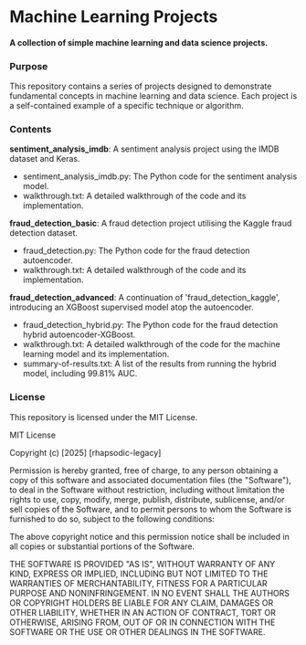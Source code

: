 # Machine Learning Projects

#### A collection of simple machine learning and data science projects. 

### Purpose  

This repository contains a series of projects designed to demonstrate fundamental concepts in machine learning and data science. Each project is a self-contained example of a specific technique or algorithm.
   
### Contents   
  
**sentiment_analysis_imdb**: A sentiment analysis project using the IMDB dataset and Keras.  
+ sentiment_analysis_imdb.py: The Python code for the sentiment analysis model.
+ walkthrough.txt: A detailed walkthrough of the code and its implementation.   
    
**fraud_detection_basic**: A fraud detection project utilising the Kaggle fraud detection dataset.   
+ fraud_detection.py: The Python code for the fraud detection autoencoder.     
+ walkthrough.txt: A detailed walkthrough of the code and its implementation.         
  
**fraud_detection_advanced**: A continuation of 'fraud_detection_kaggle', introducing an XGBoost supervised model atop the autoencoder. 
+ fraud_detection_hybrid.py: The Python code for the fraud detection hybrid autoencoder-XGBoost. 
+ walkthrough.txt: A detailed walkthrough of the code for the machine learning model and its implementation.
+ summary-of-results.txt: A list of the results from running the hybrid model, including 99.81% AUC.  
 
   
### License 

This repository is licensed under the MIT License.

MIT License

Copyright (c) [2025] [rhapsodic-legacy]

Permission is hereby granted, free of charge, to any person obtaining a copy
of this software and associated documentation files (the "Software"), to deal
in the Software without restriction, including without limitation the rights
to use, copy, modify, merge, publish, distribute, sublicense, and/or sell
copies of the Software, and to permit persons to whom the Software is
furnished to do so, subject to the following conditions:

The above copyright notice and this permission notice shall be included in all
copies or substantial portions of the Software.

THE SOFTWARE IS PROVIDED "AS IS", WITHOUT WARRANTY OF ANY KIND, EXPRESS OR
IMPLIED, INCLUDING BUT NOT LIMITED TO THE WARRANTIES OF MERCHANTABILITY,
FITNESS FOR A PARTICULAR PURPOSE AND NONINFRINGEMENT. IN NO EVENT SHALL THE
AUTHORS OR COPYRIGHT HOLDERS BE LIABLE FOR ANY CLAIM, DAMAGES OR OTHER
LIABILITY, WHETHER IN AN ACTION OF CONTRACT, TORT OR OTHERWISE, ARISING FROM,
OUT OF OR IN CONNECTION WITH THE SOFTWARE OR THE USE OR OTHER DEALINGS IN THE
SOFTWARE.

